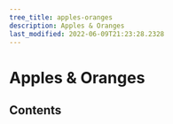 ```yaml
---
tree_title: apples-oranges
description: Apples & Oranges
last_modified: 2022-06-09T21:23:28.2328
---
```


# Apples & Oranges

## Contents
